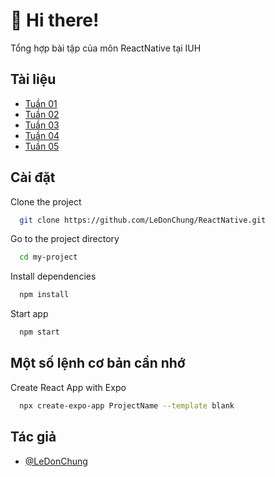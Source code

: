 
# 👋 Hi there!

Tổng hợp bài tập của môn ReactNative tại IUH


## Tài liệu

- [Tuần 01](https://github.com/LeDonChung/ReactNative/tree/main/Tuan01)
- [Tuần 02](https://github.com/LeDonChung/ReactNative/tree/main/Tuan02)
- [Tuần 03](https://github.com/LeDonChung/ReactNative/tree/main/Tuan03)
- [Tuần 04](https://github.com/LeDonChung/ReactNative/tree/main/Tuan04)
- [Tuần 05](https://github.com/LeDonChung/ReactNative/tree/main/Tuan05)
  
## Cài đặt

Clone the project

```bash
  git clone https://github.com/LeDonChung/ReactNative.git
```

Go to the project directory

```bash
  cd my-project
```

Install dependencies

```bash
  npm install
```

Start app

```bash
  npm start
```



## Một số lệnh cơ bản cần nhớ

Create React App with Expo

```bash
  npx create-expo-app ProjectName --template blank
```


## Tác giả

- [@LeDonChung](https://github.com/LeDonChung)

